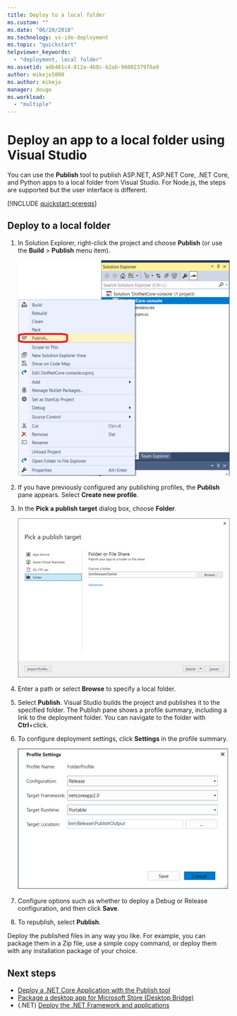 ```yaml
---
title: Deploy to a local folder
ms.custom: ""
ms.date: "06/20/2018"
ms.technology: vs-ide-deployment
ms.topic: "quickstart"
helpviewer_keywords: 
  - "deployment, local folder"
ms.assetid: adb461c4-812a-4b8c-b2ab-96002379f6a9
author: mikejo5000
ms.author: mikejo
manager: douge
ms.workload: 
  - "multiple"
---
```

# Deploy an app to a local folder using Visual Studio

You can use the **Publish** tool to publish ASP.NET, ASP.NET Core, .NET Core, and Python apps to a local folder from Visual Studio. For Node.js, the steps are supported but the user interface is different.

[!INCLUDE [quickstart-prereqs](includes/quickstart-prereqs.md)]

## Deploy to a local folder

1. In Solution Explorer, right-click the project and choose **Publish** (or use the **Build** > **Publish** menu item).

    ![Choose Publish](../deployment/media/quickstart-publish.png "Choose Publish")

1. If you have previously configured any publishing profiles, the **Publish** pane appears. Select **Create new profile**.

1. In the **Pick a publish target** dialog box, choose **Folder**.

    ![Choose Folder](../deployment/media/quickstart-publish-folder.png "Choose Folder")

1. Enter a path or select **Browse** to specify a local folder.

1. Select **Publish**. Visual Studio builds the project and publishes it to the specified folder. The Publish pane shows a profile summary, including a link to the deployment folder. You can navigate to the folder with **Ctrl**+click.

1. To configure deployment settings, click **Settings** in the profile summary.

    ![Profile settings](../deployment/media/quickstart-profile-settings.png "Profile settings") 

1. Configure options such as whether to deploy a Debug or Release configuration, and then click **Save**.

1. To republish, select **Publish**.

Deploy the published files in any way you like. For example, you can package them in a Zip file, use a simple copy command, or deploy them with any installation package of your choice.

## Next steps

- [Deploy a .NET Core Application with the Publish tool](/dotnet/core/deploying/deploy-with-vs?toc=/visualstudio/deployment/toc.json&bc=/visualstudio/deployment/_breadcrumb/toc.json)
- [Package a desktop app for Microsoft Store (Desktop Bridge)](/windows/uwp/porting/desktop-to-uwp-packaging-dot-net?toc=/visualstudio/deployment/toc.json&bc=/visualstudio/deployment/_breadcrumb/toc.json)
- (.NET) [Deploy the .NET Framework and applications](/dotnet/framework/deployment/)
